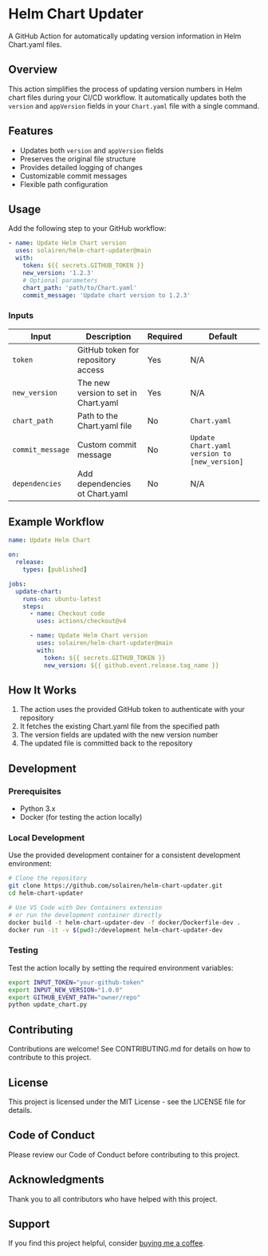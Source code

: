 # Helm Chart Updater

A GitHub Action for automatically updating version information in Helm Chart.yaml files.

## Overview

This action simplifies the process of updating version numbers in Helm chart files during your CI/CD workflow. It automatically updates both the `version` and `appVersion` fields in your `Chart.yaml` file with a single command.

## Features

- Updates both `version` and `appVersion` fields
- Preserves the original file structure
- Provides detailed logging of changes
- Customizable commit messages
- Flexible path configuration

## Usage

Add the following step to your GitHub workflow:

```yaml
- name: Update Helm Chart version
  uses: solairen/helm-chart-updater@main
  with:
    token: ${{ secrets.GITHUB_TOKEN }}
    new_version: '1.2.3'
    # Optional parameters
    chart_path: 'path/to/Chart.yaml'
    commit_message: 'Update chart version to 1.2.3'
```

### Inputs

| Input | Description | Required | Default |
|-------|-------------|----------|---------|
| `token` | GitHub token for repository access | Yes | N/A |
| `new_version` | The new version to set in Chart.yaml | Yes | N/A |
| `chart_path` | Path to the Chart.yaml file | No | `Chart.yaml` |
| `commit_message` | Custom commit message | No | `Update Chart.yaml version to [new_version]` |
| `dependencies`   | Add dependencies ot Chart.yaml | No | N/A |

## Example Workflow

```yaml
name: Update Helm Chart

on:
  release:
    types: [published]

jobs:
  update-chart:
    runs-on: ubuntu-latest
    steps:
      - name: Checkout code
        uses: actions/checkout@v4

      - name: Update Helm Chart version
        uses: solairen/helm-chart-updater@main
        with:
          token: ${{ secrets.GITHUB_TOKEN }}
          new_version: ${{ github.event.release.tag_name }}
```

## How It Works

1. The action uses the provided GitHub token to authenticate with your repository
2. It fetches the existing Chart.yaml file from the specified path
3. The version fields are updated with the new version number
4. The updated file is committed back to the repository

## Development

### Prerequisites

- Python 3.x
- Docker (for testing the action locally)

### Local Development

Use the provided development container for a consistent development environment:

```bash
# Clone the repository
git clone https://github.com/solairen/helm-chart-updater.git
cd helm-chart-updater

# Use VS Code with Dev Containers extension
# or run the development container directly
docker build -t helm-chart-updater-dev -f docker/Dockerfile-dev .
docker run -it -v $(pwd):/development helm-chart-updater-dev
```

### Testing

Test the action locally by setting the required environment variables:

```bash
export INPUT_TOKEN="your-github-token"
export INPUT_NEW_VERSION="1.0.0"
export GITHUB_EVENT_PATH="owner/repo"
python update_chart.py
```

## Contributing

Contributions are welcome! See CONTRIBUTING.md for details on how to contribute to this project.

## License

This project is licensed under the MIT License - see the LICENSE file for details.

## Code of Conduct

Please review our Code of Conduct before contributing to this project.

## Acknowledgments

Thank you to all contributors who have helped with this project.

## Support

If you find this project helpful, consider [buying me a coffee](https://www.buymeacoffee.com/solairen).
